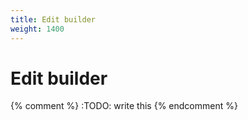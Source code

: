 ```yaml
---
title: Edit builder
weight: 1400
---
```


# Edit builder

{% comment %} :TODO: write this {% endcomment %}